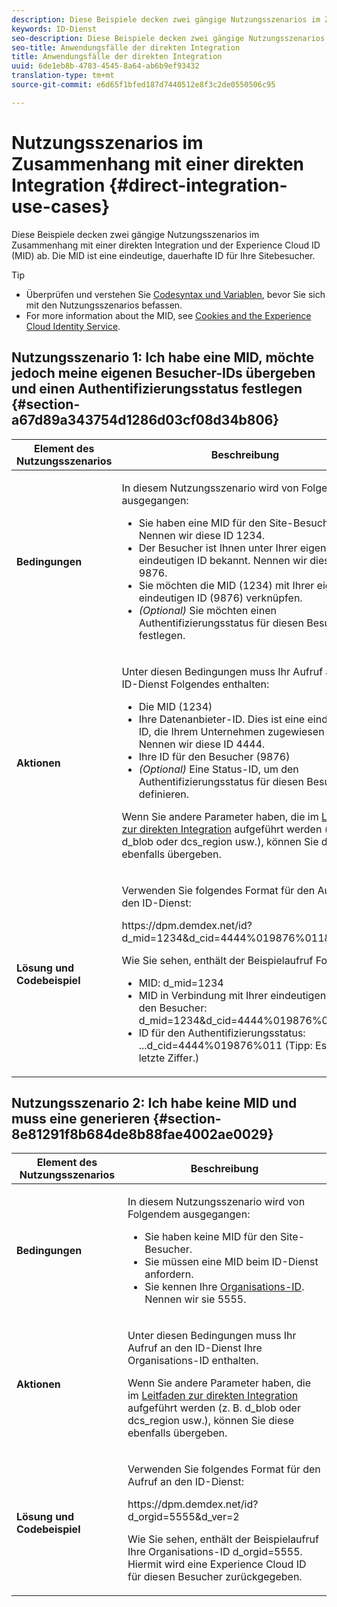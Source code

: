 ```yaml
---
description: Diese Beispiele decken zwei gängige Nutzungsszenarios im Zusammenhang mit einer direkten Integration und der Experience Cloud ID (MID) ab. Die MID ist eine eindeutige, dauerhafte ID für Ihre Sitebesucher.
keywords: ID-Dienst
seo-description: Diese Beispiele decken zwei gängige Nutzungsszenarios im Zusammenhang mit einer direkten Integration und der Experience Cloud ID (MID) ab. Die MID ist eine eindeutige, dauerhafte ID für Ihre Sitebesucher.
seo-title: Anwendungsfälle der direkten Integration
title: Anwendungsfälle der direkten Integration
uuid: 6de1eb8b-4783-4545-8a64-ab6b9ef93432
translation-type: tm+mt
source-git-commit: e6d65f1bfed187d7440512e8f3c2de0550506c95

---
```



# Nutzungsszenarios im Zusammenhang mit einer direkten Integration {#direct-integration-use-cases}

Diese Beispiele decken zwei gängige Nutzungsszenarios im Zusammenhang mit einer direkten Integration und der Experience Cloud ID (MID) ab. Die MID ist eine eindeutige, dauerhafte ID für Ihre Sitebesucher.

>[!TIP]
>
>* Überprüfen und verstehen Sie [Codesyntax und Variablen](../implementation-guides/direct-integration.md#concept-4cd3206a84bb4687af0b312ae09648b9), bevor Sie sich mit den Nutzungsszenarios befassen.
>* For more information about the MID, see [Cookies and the Experience Cloud Identity Service](../introduction/cookies.md).
>



## Nutzungsszenario 1: Ich habe eine MID, möchte jedoch meine eigenen Besucher-IDs übergeben und einen Authentifizierungsstatus festlegen {#section-a67d89a343754d1286d03cf08d34b806}

<table id="table_DA8840FCB51541109FE6DF20430E8924"> 
 <thead> 
  <tr> 
   <th colname="col1" class="entry"> Element des Nutzungsszenarios </th> 
   <th colname="col2" class="entry"> Beschreibung </th> 
  </tr> 
 </thead>
 <tbody> 
  <tr> 
   <td colname="col1"> <p> <b>Bedingungen</b> </p> </td> 
   <td colname="col2"> <p>In diesem Nutzungsszenario wird von Folgendem ausgegangen: </p> 
    <ul id="ul_F20231F83EE84889B78971A64E758757"> 
     <li id="li_20F3E96493724CD2BAF4B20AEE5CBF23">Sie haben eine MID für den Site-Besucher. Nennen wir diese ID 1234. </li> 
     <li id="li_A358C58CC58C4FCBB7250F5ED108AA71">Der Besucher ist Ihnen unter Ihrer eigenen eindeutigen ID bekannt. Nennen wir diese ID 9876. </li> 
     <li id="li_D93CE7182EBE4927A5C7A0BF414C03BC">Sie möchten die MID (1234) mit Ihrer eigenen eindeutigen ID (9876) verknüpfen. </li> 
     <li id="li_4611146E56624C2AB647733487A3F046"> <i>(Optional)</i> Sie möchten einen Authentifizierungsstatus für diesen Besucher festlegen. </li> 
    </ul> </td> 
  </tr> 
  <tr> 
   <td colname="col1"> <p> <b>Aktionen</b> </p> </td> 
   <td colname="col2"> <p>Unter diesen Bedingungen muss Ihr Aufruf an den ID-Dienst Folgendes enthalten: </p> 
    <ul id="ul_9ECB1A65266644E89E949C57D202D5A4"> 
     <li id="li_10A6F5A9C54D44A08F4F2E405E6019E2">Die MID (1234) </li> 
     <li id="li_4869572B40E54C54B88A2474DAC475A8">Ihre Datenanbieter-ID. Dies ist eine eindeutige ID, die Ihrem Unternehmen zugewiesen ist. Nennen wir diese ID 4444. </li> 
     <li id="li_05C8ED47488C4E289D84093127EC7B19">Ihre ID für den Besucher (9876) </li> 
     <li id="li_3D1556AD18C843828A362CC604A9F76B"> <i>(Optional)</i> Eine Status-ID, um den Authentifizierungsstatus für diesen Besucher zu definieren. </li> 
    </ul> <p>Wenn Sie andere Parameter haben, die im <a href="../implementation-guides/direct-integration.md#concept-4cd3206a84bb4687af0b312ae09648b9" format="dita" scope="local">Leitfaden zur direkten Integration</a> aufgeführt werden (z. B.<span class="codeph"> d_blob</span> oder <span class="codeph">dcs_region</span> usw.), können Sie diese ebenfalls übergeben. </p> </td> 
  </tr> 
  <tr> 
   <td colname="col1"> <p> <b>Lösung und Codebeispiel</b> </p> </td> 
   <td colname="col2"> <p>Verwenden Sie folgendes Format für den Aufruf an den ID-Dienst: </p> <p> <span class="codeph">https://dpm.demdex.net/id?d_mid=1234&amp;d_cid=4444%019876%011&amp;d_ver=2</span> </p> <p>Wie Sie sehen, enthält der Beispielaufruf Folgendes: </p> 
    <ul id="ul_0667FBFD8D3C46BDBD027F484691EC97"> 
     <li id="li_FAB1FAE703DB48D1A32EE72684028964">MID: <span class="codeph">d_mid=1234</span> </li> 
     <li id="li_C97B74FF444F4BB4B4A5CB1CBBE52249">MID in Verbindung mit Ihrer eindeutigen ID für den Besucher: <span class="codeph">d_mid=1234&amp;d_cid=4444%019876%011</span> </li> 
     <li id="li_D428DBF765234DD78DDF152C5EE8AB69">ID für den Authentifizierungsstatus: <span class="codeph">...d_cid=4444%019876%011</span> (Tipp: Es ist die letzte Ziffer.) </li> 
    </ul> </td> 
  </tr> 
 </tbody> 
</table>

## Nutzungsszenario 2: Ich habe keine MID und muss eine generieren {#section-8e81291f8b684de8b88fae4002ae0029}

<table id="table_666A92693F8A413096DF6A64770C1141"> 
 <thead> 
  <tr> 
   <th colname="col1" class="entry"> Element des Nutzungsszenarios </th> 
   <th colname="col2" class="entry"> Beschreibung </th> 
  </tr> 
 </thead>
 <tbody> 
  <tr> 
   <td colname="col1"> <p> <b>Bedingungen</b> </p> </td> 
   <td colname="col2"> <p>In diesem Nutzungsszenario wird von Folgendem ausgegangen: </p> 
    <ul id="ul_BF3BD821907B46A4B2EFA63146D35722"> 
     <li id="li_E658AE0671D14558B65FDD8992F25996">Sie haben keine MID für den Site-Besucher. </li> 
     <li id="li_28A48BB3F71C4E4297F95A2D3E10AD7B">Sie müssen eine MID beim ID-Dienst anfordern. </li> 
     <li id="li_E2C306B9308D41E5BFE2F23EF48F5A41">Sie kennen Ihre <a href="../reference/requirements.md#section-a02f537129a64ffbb690d5738d360c26" format="dita" scope="local">Organisations-ID</a>. Nennen wir sie 5555. </li> 
    </ul> </td> 
  </tr> 
  <tr> 
   <td colname="col1"> <p> <b>Aktionen</b> </p> </td> 
   <td colname="col2"> <p>Unter diesen Bedingungen muss Ihr Aufruf an den ID-Dienst Ihre Organisations-ID enthalten. </p> <p>Wenn Sie andere Parameter haben, die im <a href="../implementation-guides/direct-integration.md#concept-4cd3206a84bb4687af0b312ae09648b9" format="dita" scope="local">Leitfaden zur direkten Integration</a> aufgeführt werden (z. B.<span class="codeph"> d_blob</span> oder <span class="codeph">dcs_region</span> usw.), können Sie diese ebenfalls übergeben. </p> </td> 
  </tr> 
  <tr> 
   <td colname="col1"> <p> <b>Lösung und Codebeispiel</b> </p> </td> 
   <td colname="col2"> <p>Verwenden Sie folgendes Format für den Aufruf an den ID-Dienst: </p> <p> <span class="codeph">https://dpm.demdex.net/id?d_orgid=5555&amp;d_ver=2</span> </p> <p>Wie Sie sehen, enthält der Beispielaufruf Ihre Organisations-ID <span class="codeph">d_orgid=5555</span>. Hiermit wird eine <span class="keyword">Experience Cloud</span> ID für diesen Besucher zurückgegeben. </p> </td> 
  </tr> 
 </tbody> 
</table>

